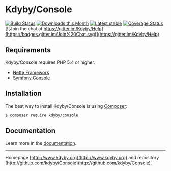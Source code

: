 Kdyby/Console
======

[![Build Status](https://travis-ci.org/Kdyby/Console.svg?branch=master)](https://travis-ci.org/Kdyby/Console)
[![Downloads this Month](https://img.shields.io/packagist/dm/kdyby/console.svg)](https://packagist.org/packages/kdyby/console)
[![Latest stable](https://img.shields.io/packagist/v/kdyby/console.svg)](https://packagist.org/packages/kdyby/console)
[![Coverage Status](https://coveralls.io/repos/github/Kdyby/Console/badge.svg?branch=master)](https://coveralls.io/github/Kdyby/Console?branch=master)
[![Join the chat at https://gitter.im/Kdyby/Help](https://badges.gitter.im/Join%20Chat.svg)](https://gitter.im/Kdyby/Help)


Requirements
------------

Kdyby/Console requires PHP 5.4 or higher.

- [Nette Framework](https://github.com/nette/nette)
- [Symfony Console](https://github.com/symfony/Console)


Installation
------------

The best way to install Kdyby/Console is using  [Composer](http://getcomposer.org/):

```sh
$ composer require kdyby/console
```


Documentation
------------

Learn more in the [documentation](https://github.com/Kdyby/Console/blob/master/docs/en/index.md).


-----

Homepage [http://www.kdyby.org](http://www.kdyby.org) and repository [http://github.com/kdyby/Console](http://github.com/kdyby/Console).
